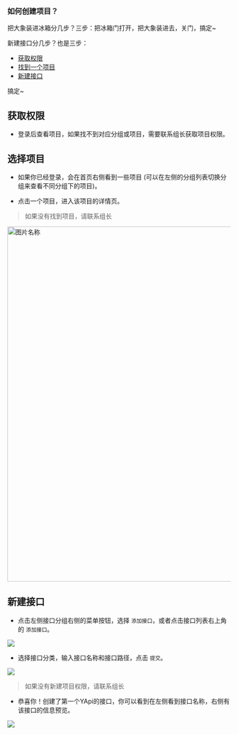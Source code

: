 ### 如何创建项目？

把大象装进冰箱分几步？三步：把冰箱门打开，把大象装进去，关门，搞定~

新建接口分几步？也是三步：

* [获取权限](#获取权限)
* [找到一个项目](#选择项目)
* [新建接口](#新建接口)

搞定~


## 获取权限

- 登录后查看项目，如果找不到对应分组或项目，需要联系组长获取项目权限。


## 选择项目

- 如果你已经登录，会在首页右侧看到一些项目 (可以在左侧的分组列表切换分组来查看不同分组下的项目)。

- 点击一个项目，进入该项目的详情页。

> 如果没有找到项目，请联系组长

<img src="./images/project_list.png" width = "800" style="margin:0px auto;display:block;" alt="图片名称" align=center />

## 新建接口

- 点击左侧接口分组右侧的菜单按钮，选择 `添加接口`，或者点击接口列表右上角的 `添加接口`。

<img src="./images/usage/api_add_btn.png" />

- 选择接口分类，输入接口名称和接口路径，点击 `提交`。

<img src="./images/usage/api_add_panel.png" />

> 如果没有新建项目权限，请联系组长

- 恭喜你！创建了第一个YApi的接口，你可以看到在左侧看到接口名称，右侧有该接口的信息预览。

<img src="./images/usage/api_res.png" />
